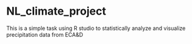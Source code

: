 # NL_climate_project
 
This is a simple task using R studio to statistically analyze and visualize precipitation data from ECA&D
